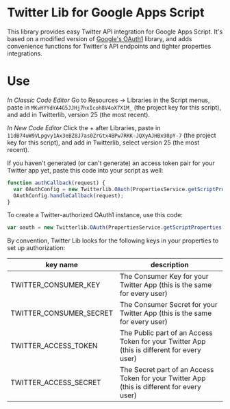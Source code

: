 # Twitter Lib for Google Apps Script

This library provides easy Twitter API integration for Google Apps Script.  It's based on a modified version of [Google's OAuth1](https://github.com/googlesamples/apps-script-oauth1) library, and adds convenience functions for Twitter's API endpoints and tighter properties integrations.

# Use

*In Classic Code Editor*
Go to Resources -> Libraries in the Script menus, 
paste in `MKvHYYdYA4G5JJHj7hxIcoh8V4oX7X1M_` (the project key for this script),
and add in Twitterlib, version 25 (the most recent).  

*In New Code Editor*
Click the + after Libraries, paste in `11dB74uW9VLpgvy1Ax3eBZ8J7as0ZrGtx4BPw7RKK-JQXyAJHBx98pY-7` (the project key for this script),
and add in Twitterlib, select version 25 (the most recent).  

If you haven't generated (or can't generate) an access token pair for your Twitter app yet,
paste this code into your script as well:

```javascript
function authCallback(request) {
  var OAuthConfig = new Twitterlib.OAuth(PropertiesService.getScriptProperties());
  OAuthConfig.handleCallback(request);
}
```

To create a Twitter-authorized OAuth1 instance, use this code:
```javascript
var oauth = new Twitterlib.OAuth(PropertiesService.getScriptProperties());
```

By convention, Twitter Lib looks for the following keys in your properties to set up authorization:

|key name|description|
|--------|--------------|
|TWITTER\_CONSUMER\_KEY|The Consumer Key for your Twitter App (this is the same for every user)|
|TWITTER\_CONSUMER\_SECRET|The Consumer Secret for your Twitter App (this is the same for every user)|
|TWITTER\_ACCESS\_TOKEN|The Public part of an Access Token for your Twitter App (this is different for every user)|
|TWITTER\_ACCESS\_SECRET|The Secret part of an Access Token for your Twitter App (this is different for every user)|

